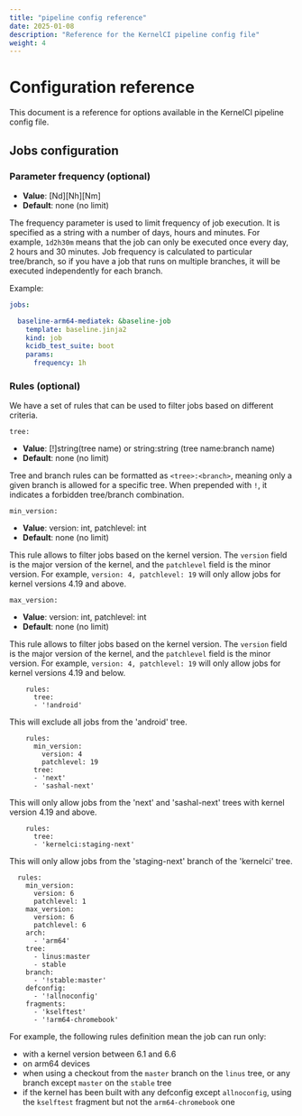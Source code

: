 ```yaml
---
title: "pipeline config reference"
date: 2025-01-08
description: "Reference for the KernelCI pipeline config file"
weight: 4
---
```


# Configuration reference

This document is a reference for options available in the KernelCI pipeline
config file.


## Jobs configuration

### Parameter frequency (optional)

- **Value**: [Nd][Nh][Nm]
- **Default**: none (no limit)

The frequency parameter is used to limit frequency of job execution. It is
specified as a string with a number of days, hours and minutes. For example,
`1d2h30m` means that the job can only be executed
once every day, 2 hours and 30 minutes.
Job frequency is calculated to particular tree/branch, so if you have a job
that runs on multiple branches, it will be executed independently for each
branch.

Example:
```yaml
jobs:

  baseline-arm64-mediatek: &baseline-job
    template: baseline.jinja2
    kind: job
    kcidb_test_suite: boot
    params:
      frequency: 1h
```

### Rules (optional)

We have a set of rules that can be used to filter jobs based on different criteria.

`tree:`
- **Value**: [!]string(tree name) or string:string (tree name:branch name)
- **Default**: none (no limit)

Tree and branch rules can be formatted as `<tree>:<branch>`, meaning only a given
branch is allowed for a specific tree. When prepended with `!`, it indicates
a forbidden tree/branch combination.

`min_version:`
- **Value**: version: int, patchlevel: int
- **Default**: none (no limit)

This rule allows to filter jobs based on the kernel version. The `version` field
is the major version of the kernel, and the `patchlevel` field is the minor version.
For example, `version: 4, patchlevel: 19` will only allow jobs for kernel versions
4.19 and above.

`max_version:`
- **Value**: version: int, patchlevel: int
- **Default**: none (no limit)

This rule allows to filter jobs based on the kernel version. The `version` field
is the major version of the kernel, and the `patchlevel` field is the minor version.
For example, `version: 4, patchlevel: 19` will only allow jobs for kernel versions
4.19 and below.


```
    rules:
      tree:
      - '!android'
```
This will exclude all jobs from the 'android' tree.


```
    rules:
      min_version:
        version: 4
        patchlevel: 19
      tree:
      - 'next'
      - 'sashal-next'
```
This will only allow jobs from the 'next' and 'sashal-next' trees with kernel version 4.19 and above.

```
    rules:
      tree:
      - 'kernelci:staging-next'
```
This will only allow jobs from the 'staging-next' branch of the 'kernelci' tree.


```
  rules:
    min_version:
      version: 6
      patchlevel: 1
    max_version:
      version: 6
      patchlevel: 6
    arch:
      - 'arm64'
    tree:
      - linus:master
      - stable
    branch:
      - '!stable:master'
    defconfig:
      - '!allnoconfig'
    fragments:
      - 'kselftest'
      - '!arm64-chromebook'
```

For example, the following rules definition mean the job can run only:
* with a kernel version between 6.1 and 6.6
* on arm64 devices
* when using a checkout from the `master` branch on the `linus` tree,
  or any branch except `master` on the `stable` tree
* if the kernel has been built with any defconfig except `allnoconfig`,
  using the `kselftest` fragment but not the `arm64-chromebook` one

